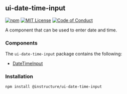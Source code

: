 ## ui-date-time-input

[![npm][npm]][npm-url]
[![MIT License][license-badge]][license]
[![Code of Conduct][coc-badge]][coc]

A component that can be used to enter date and time.

### Components

The `ui-date-time-input` package contains the following:

- [DateTimeInput](#DateTimeInput)

### Installation

```sh
npm install @instructure/ui-date-time-input
```

[npm]: https://img.shields.io/npm/v/@instructure/ui-date-time-input.svg
[npm-url]: https://npmjs.com/package/@instructure/ui-date-time-input
[license-badge]: https://img.shields.io/npm/l/instructure-ui.svg?style=flat-square
[license]: https://github.com/instructure/instructure-ui/blob/master/LICENSE.md
[coc-badge]: https://img.shields.io/badge/code%20of-conduct-ff69b4.svg?style=flat-square
[coc]: https://github.com/instructure/instructure-ui/blob/master/CODE_OF_CONDUCT.md
